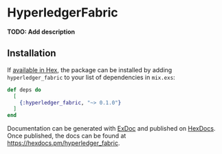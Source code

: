 # HyperledgerFabric

**TODO: Add description**

## Installation

If [available in Hex](https://hex.pm/docs/publish), the package can be installed
by adding `hyperledger_fabric` to your list of dependencies in `mix.exs`:

```elixir
def deps do
  [
    {:hyperledger_fabric, "~> 0.1.0"}
  ]
end
```

Documentation can be generated with [ExDoc](https://github.com/elixir-lang/ex_doc)
and published on [HexDocs](https://hexdocs.pm). Once published, the docs can
be found at <https://hexdocs.pm/hyperledger_fabric>.


